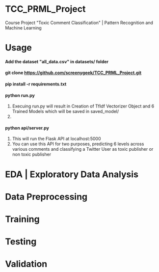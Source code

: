 # TCC_PRML_Project
Course Project "Toxic Comment Classification" | Pattern Recognition and Machine Learning 

# Usage
#### Add the dataset "all_data.csv" in datasets/ folder
#### git clone https://github.com/screenygeek/TCC_PRML_Project.git
#### pip install -r requirements.txt
#### python run.py 
1. Execuing run.py will result in Creation of TfIdf Vectorizer Object and 6 Trained Models which will be saved in saved_model/
2. 
#### python api/server.py
1. This will run the Flask API at localhost:5000
2. You can use this API for two purposes, predicting 6 levels across various comments and classifying a Twitter User as toxic publisher or non toxic publisher

# EDA | Exploratory Data Analysis

# Data Preprocessing

# Training

# Testing

# Validation

